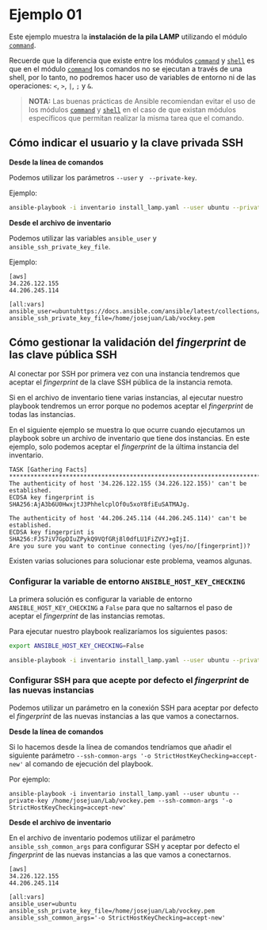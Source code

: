 # Ejemplo 01

Este ejemplo muestra la **instalación de la pila LAMP** utilizando el módulo [`command`][1].

Recuerde que la diferencia que existe entre los módulos [`command`][1] y [`shell`][2] es que en el módulo [`command`][1] los comandos no se ejecutan a través de una shell, por lo tanto, no podremos hacer uso de variables de entorno ni de las operaciones:  `<`, `>`, `|`, `;` y  `&`.

> **NOTA:** Las buenas prácticas de Ansible recomiendan evitar el uso de los módulos [`command`][1] y [`shell`][2] en el caso de que existan módulos específicos que permitan realizar la misma tarea que el comando.

## Cómo indicar el usuario y la clave privada SSH

**Desde la línea de comandos**

Podemos utilizar los parámetros `--user` y ` --private-key`.

Ejemplo:

```bash
ansible-playbook -i inventario install_lamp.yaml --user ubuntu --private-key /home/josejuan/Lab/vockey.pem
```

**Desde el archivo de inventario**

Podemos utilizar las variables `ansible_user` y `ansible_ssh_private_key_file`.

Ejemplo:

```
[aws]
34.226.122.155
44.206.245.114

[all:vars]
ansible_user=ubuntuhttps://docs.ansible.com/ansible/latest/collections/ansible/builtin/shell_module.html
ansible_ssh_private_key_file=/home/josejuan/Lab/vockey.pem
```

## Cómo gestionar la validación del _fingerprint_ de las clave pública SSH

Al conectar por SSH por primera vez con una instancia tendremos que aceptar el _fingerprint_ de la clave SSH pública de la instancia remota.

Si en el archivo de inventario tiene varias instancias, al ejecutar nuestro playbook tendremos un error porque no podemos aceptar el _fingerprint_ de todas las instancias.

En el siguiente ejemplo se muestra lo que ocurre cuando ejecutamos un playbook sobre un archivo de inventario que tiene dos instancias. En este ejemplo, solo podemos aceptar el _fingerprint_ de la última instancia del inventario.

```
TASK [Gathering Facts] ******************************************************************************************************************
The authenticity of host '34.226.122.155 (34.226.122.155)' can't be established.
ECDSA key fingerprint is SHA256:AjA3b6U0HwxjtJ3PhhelcplOf0u5xoY8fiEuSATMAJg.

The authenticity of host '44.206.245.114 (44.206.245.114)' can't be established.
ECDSA key fingerprint is SHA256:FJS7iV7GpDIuZPykQ9VQfGRj8l0dfLU1FiZVYJ+gIjI.
Are you sure you want to continue connecting (yes/no/[fingerprint])? 
```

Existen varias soluciones para solucionar este problema, veamos algunas.

### Configurar la variable de entorno `ANSIBLE_HOST_KEY_CHECKING`

La primera solución es configurar la variable de entorno `ANSIBLE_HOST_KEY_CHECKING` a `False` para que no saltarnos el paso de aceptar el _fingerprint_ de las instancias remotas.

Para ejecutar nuestro playbook realizaríamos los siguientes pasos:


```bash
export ANSIBLE_HOST_KEY_CHECKING=False
```

```bash
ansible-playbook -i inventario install_lamp.yaml --user ubuntu --private-key /home/josejuan/Lab/vockey.pem
```

### Configurar SSH para que acepte por defecto el _fingerprint_ de las nuevas instancias

Podemos utilizar un parámetro en la conexión SSH para aceptar por defecto el _fingerprint_ de las nuevas instancias a las que vamos a conectarnos.

**Desde la línea de comandos**

Si lo hacemos desde la línea de comandos tendríamos que añadir el siguiente parámetro `--ssh-common-args '-o StrictHostKeyChecking=accept-new'` al comando de ejecución del playbook.

Por ejemplo:

```
ansible-playbook -i inventario install_lamp.yaml --user ubuntu --private-key /home/josejuan/Lab/vockey.pem --ssh-common-args '-o StrictHostKeyChecking=accept-new'
```

**Desde el archivo de inventario**

En el archivo de inventario podemos utilizar el parámetro `ansible_ssh_common_args` para configurar SSH y aceptar por defecto el _fingerprint_ de las nuevas instancias a las que vamos a conectarnos.

```
[aws]
34.226.122.155
44.206.245.114

[all:vars]
ansible_user=ubuntu
ansible_ssh_private_key_file=/home/josejuan/Lab/vockey.pem
ansible_ssh_common_args='-o StrictHostKeyChecking=accept-new'
```

[1]: https://docs.ansible.com/ansible/latest/collections/ansible/builtin/command_module.html
[2]: https://docs.ansible.com/ansible/latest/collections/ansible/builtin/shell_module.html